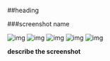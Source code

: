 ##heading

###screenshot name

![img](Screenshot_20220405_092533.png)
![img](Screenshot_20220405_092600.png)
![img](Screenshot_20220405_092613.png)
![img](Screenshot_20220405_092626.png)
![img](device-2022-04-05-084702.gif)


**describe the screenshot**